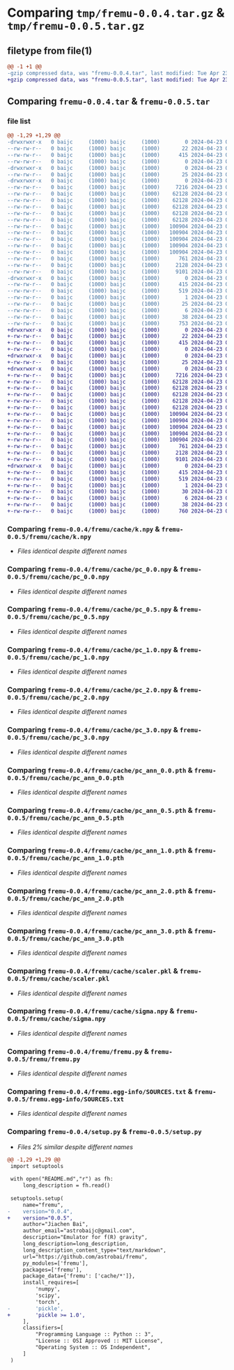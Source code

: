 # Comparing `tmp/fremu-0.0.4.tar.gz` & `tmp/fremu-0.0.5.tar.gz`

## filetype from file(1)

```diff
@@ -1 +1 @@
-gzip compressed data, was "fremu-0.0.4.tar", last modified: Tue Apr 23 07:51:04 2024, max compression
+gzip compressed data, was "fremu-0.0.5.tar", last modified: Tue Apr 23 07:56:23 2024, max compression
```

## Comparing `fremu-0.0.4.tar` & `fremu-0.0.5.tar`

### file list

```diff
@@ -1,29 +1,29 @@
-drwxrwxr-x   0 baijc     (1000) baijc     (1000)        0 2024-04-23 07:51:04.485891 fremu-0.0.4/
--rw-rw-r--   0 baijc     (1000) baijc     (1000)       22 2024-04-23 06:36:44.000000 fremu-0.0.4/MANIFEST.in
--rw-rw-r--   0 baijc     (1000) baijc     (1000)      415 2024-04-23 07:51:04.485891 fremu-0.0.4/PKG-INFO
--rw-rw-r--   0 baijc     (1000) baijc     (1000)        0 2024-04-23 04:19:30.000000 fremu-0.0.4/README.md
-drwxrwxr-x   0 baijc     (1000) baijc     (1000)        0 2024-04-23 07:51:04.481891 fremu-0.0.4/fremu/
--rw-rw-r--   0 baijc     (1000) baijc     (1000)       25 2024-04-23 06:30:52.000000 fremu-0.0.4/fremu/__ini__.py
-drwxrwxr-x   0 baijc     (1000) baijc     (1000)        0 2024-04-23 07:51:04.485891 fremu-0.0.4/fremu/cache/
--rw-rw-r--   0 baijc     (1000) baijc     (1000)     7216 2024-04-23 04:14:13.000000 fremu-0.0.4/fremu/cache/k.npy
--rw-rw-r--   0 baijc     (1000) baijc     (1000)    62128 2024-04-23 04:14:13.000000 fremu-0.0.4/fremu/cache/pc_0.0.npy
--rw-rw-r--   0 baijc     (1000) baijc     (1000)    62128 2024-04-23 04:14:13.000000 fremu-0.0.4/fremu/cache/pc_0.5.npy
--rw-rw-r--   0 baijc     (1000) baijc     (1000)    62128 2024-04-23 04:14:13.000000 fremu-0.0.4/fremu/cache/pc_1.0.npy
--rw-rw-r--   0 baijc     (1000) baijc     (1000)    62128 2024-04-23 04:14:13.000000 fremu-0.0.4/fremu/cache/pc_2.0.npy
--rw-rw-r--   0 baijc     (1000) baijc     (1000)    62128 2024-04-23 04:14:13.000000 fremu-0.0.4/fremu/cache/pc_3.0.npy
--rw-rw-r--   0 baijc     (1000) baijc     (1000)   100904 2024-04-23 04:14:13.000000 fremu-0.0.4/fremu/cache/pc_ann_0.0.pth
--rw-rw-r--   0 baijc     (1000) baijc     (1000)   100904 2024-04-23 04:14:13.000000 fremu-0.0.4/fremu/cache/pc_ann_0.5.pth
--rw-rw-r--   0 baijc     (1000) baijc     (1000)   100904 2024-04-23 04:14:13.000000 fremu-0.0.4/fremu/cache/pc_ann_1.0.pth
--rw-rw-r--   0 baijc     (1000) baijc     (1000)   100904 2024-04-23 04:14:13.000000 fremu-0.0.4/fremu/cache/pc_ann_2.0.pth
--rw-rw-r--   0 baijc     (1000) baijc     (1000)   100904 2024-04-23 04:14:13.000000 fremu-0.0.4/fremu/cache/pc_ann_3.0.pth
--rw-rw-r--   0 baijc     (1000) baijc     (1000)      761 2024-04-23 04:14:13.000000 fremu-0.0.4/fremu/cache/scaler.pkl
--rw-rw-r--   0 baijc     (1000) baijc     (1000)     2128 2024-04-23 04:14:13.000000 fremu-0.0.4/fremu/cache/sigma.npy
--rw-rw-r--   0 baijc     (1000) baijc     (1000)     9101 2024-04-23 07:49:26.000000 fremu-0.0.4/fremu/fremu.py
-drwxrwxr-x   0 baijc     (1000) baijc     (1000)        0 2024-04-23 07:51:04.481891 fremu-0.0.4/fremu.egg-info/
--rw-rw-r--   0 baijc     (1000) baijc     (1000)      415 2024-04-23 07:51:04.000000 fremu-0.0.4/fremu.egg-info/PKG-INFO
--rw-rw-r--   0 baijc     (1000) baijc     (1000)      519 2024-04-23 07:51:04.000000 fremu-0.0.4/fremu.egg-info/SOURCES.txt
--rw-rw-r--   0 baijc     (1000) baijc     (1000)        1 2024-04-23 07:51:04.000000 fremu-0.0.4/fremu.egg-info/dependency_links.txt
--rw-rw-r--   0 baijc     (1000) baijc     (1000)       25 2024-04-23 07:51:04.000000 fremu-0.0.4/fremu.egg-info/requires.txt
--rw-rw-r--   0 baijc     (1000) baijc     (1000)        6 2024-04-23 07:51:04.000000 fremu-0.0.4/fremu.egg-info/top_level.txt
--rw-rw-r--   0 baijc     (1000) baijc     (1000)       38 2024-04-23 07:51:04.485891 fremu-0.0.4/setup.cfg
--rw-rw-r--   0 baijc     (1000) baijc     (1000)      753 2024-04-23 07:50:56.000000 fremu-0.0.4/setup.py
+drwxrwxr-x   0 baijc     (1000) baijc     (1000)        0 2024-04-23 07:56:23.298761 fremu-0.0.5/
+-rw-rw-r--   0 baijc     (1000) baijc     (1000)       22 2024-04-23 06:36:44.000000 fremu-0.0.5/MANIFEST.in
+-rw-rw-r--   0 baijc     (1000) baijc     (1000)      415 2024-04-23 07:56:23.298761 fremu-0.0.5/PKG-INFO
+-rw-rw-r--   0 baijc     (1000) baijc     (1000)        0 2024-04-23 04:19:30.000000 fremu-0.0.5/README.md
+drwxrwxr-x   0 baijc     (1000) baijc     (1000)        0 2024-04-23 07:56:23.294761 fremu-0.0.5/fremu/
+-rw-rw-r--   0 baijc     (1000) baijc     (1000)       25 2024-04-23 06:30:52.000000 fremu-0.0.5/fremu/__ini__.py
+drwxrwxr-x   0 baijc     (1000) baijc     (1000)        0 2024-04-23 07:56:23.298761 fremu-0.0.5/fremu/cache/
+-rw-rw-r--   0 baijc     (1000) baijc     (1000)     7216 2024-04-23 04:14:13.000000 fremu-0.0.5/fremu/cache/k.npy
+-rw-rw-r--   0 baijc     (1000) baijc     (1000)    62128 2024-04-23 04:14:13.000000 fremu-0.0.5/fremu/cache/pc_0.0.npy
+-rw-rw-r--   0 baijc     (1000) baijc     (1000)    62128 2024-04-23 04:14:13.000000 fremu-0.0.5/fremu/cache/pc_0.5.npy
+-rw-rw-r--   0 baijc     (1000) baijc     (1000)    62128 2024-04-23 04:14:13.000000 fremu-0.0.5/fremu/cache/pc_1.0.npy
+-rw-rw-r--   0 baijc     (1000) baijc     (1000)    62128 2024-04-23 04:14:13.000000 fremu-0.0.5/fremu/cache/pc_2.0.npy
+-rw-rw-r--   0 baijc     (1000) baijc     (1000)    62128 2024-04-23 04:14:13.000000 fremu-0.0.5/fremu/cache/pc_3.0.npy
+-rw-rw-r--   0 baijc     (1000) baijc     (1000)   100904 2024-04-23 04:14:13.000000 fremu-0.0.5/fremu/cache/pc_ann_0.0.pth
+-rw-rw-r--   0 baijc     (1000) baijc     (1000)   100904 2024-04-23 04:14:13.000000 fremu-0.0.5/fremu/cache/pc_ann_0.5.pth
+-rw-rw-r--   0 baijc     (1000) baijc     (1000)   100904 2024-04-23 04:14:13.000000 fremu-0.0.5/fremu/cache/pc_ann_1.0.pth
+-rw-rw-r--   0 baijc     (1000) baijc     (1000)   100904 2024-04-23 04:14:13.000000 fremu-0.0.5/fremu/cache/pc_ann_2.0.pth
+-rw-rw-r--   0 baijc     (1000) baijc     (1000)   100904 2024-04-23 04:14:13.000000 fremu-0.0.5/fremu/cache/pc_ann_3.0.pth
+-rw-rw-r--   0 baijc     (1000) baijc     (1000)      761 2024-04-23 04:14:13.000000 fremu-0.0.5/fremu/cache/scaler.pkl
+-rw-rw-r--   0 baijc     (1000) baijc     (1000)     2128 2024-04-23 04:14:13.000000 fremu-0.0.5/fremu/cache/sigma.npy
+-rw-rw-r--   0 baijc     (1000) baijc     (1000)     9101 2024-04-23 07:49:26.000000 fremu-0.0.5/fremu/fremu.py
+drwxrwxr-x   0 baijc     (1000) baijc     (1000)        0 2024-04-23 07:56:23.294761 fremu-0.0.5/fremu.egg-info/
+-rw-rw-r--   0 baijc     (1000) baijc     (1000)      415 2024-04-23 07:56:23.000000 fremu-0.0.5/fremu.egg-info/PKG-INFO
+-rw-rw-r--   0 baijc     (1000) baijc     (1000)      519 2024-04-23 07:56:23.000000 fremu-0.0.5/fremu.egg-info/SOURCES.txt
+-rw-rw-r--   0 baijc     (1000) baijc     (1000)        1 2024-04-23 07:56:23.000000 fremu-0.0.5/fremu.egg-info/dependency_links.txt
+-rw-rw-r--   0 baijc     (1000) baijc     (1000)       30 2024-04-23 07:56:23.000000 fremu-0.0.5/fremu.egg-info/requires.txt
+-rw-rw-r--   0 baijc     (1000) baijc     (1000)        6 2024-04-23 07:56:23.000000 fremu-0.0.5/fremu.egg-info/top_level.txt
+-rw-rw-r--   0 baijc     (1000) baijc     (1000)       38 2024-04-23 07:56:23.298761 fremu-0.0.5/setup.cfg
+-rw-rw-r--   0 baijc     (1000) baijc     (1000)      760 2024-04-23 07:56:12.000000 fremu-0.0.5/setup.py
```

### Comparing `fremu-0.0.4/fremu/cache/k.npy` & `fremu-0.0.5/fremu/cache/k.npy`

 * *Files identical despite different names*

### Comparing `fremu-0.0.4/fremu/cache/pc_0.0.npy` & `fremu-0.0.5/fremu/cache/pc_0.0.npy`

 * *Files identical despite different names*

### Comparing `fremu-0.0.4/fremu/cache/pc_0.5.npy` & `fremu-0.0.5/fremu/cache/pc_0.5.npy`

 * *Files identical despite different names*

### Comparing `fremu-0.0.4/fremu/cache/pc_1.0.npy` & `fremu-0.0.5/fremu/cache/pc_1.0.npy`

 * *Files identical despite different names*

### Comparing `fremu-0.0.4/fremu/cache/pc_2.0.npy` & `fremu-0.0.5/fremu/cache/pc_2.0.npy`

 * *Files identical despite different names*

### Comparing `fremu-0.0.4/fremu/cache/pc_3.0.npy` & `fremu-0.0.5/fremu/cache/pc_3.0.npy`

 * *Files identical despite different names*

### Comparing `fremu-0.0.4/fremu/cache/pc_ann_0.0.pth` & `fremu-0.0.5/fremu/cache/pc_ann_0.0.pth`

 * *Files identical despite different names*

### Comparing `fremu-0.0.4/fremu/cache/pc_ann_0.5.pth` & `fremu-0.0.5/fremu/cache/pc_ann_0.5.pth`

 * *Files identical despite different names*

### Comparing `fremu-0.0.4/fremu/cache/pc_ann_1.0.pth` & `fremu-0.0.5/fremu/cache/pc_ann_1.0.pth`

 * *Files identical despite different names*

### Comparing `fremu-0.0.4/fremu/cache/pc_ann_2.0.pth` & `fremu-0.0.5/fremu/cache/pc_ann_2.0.pth`

 * *Files identical despite different names*

### Comparing `fremu-0.0.4/fremu/cache/pc_ann_3.0.pth` & `fremu-0.0.5/fremu/cache/pc_ann_3.0.pth`

 * *Files identical despite different names*

### Comparing `fremu-0.0.4/fremu/cache/scaler.pkl` & `fremu-0.0.5/fremu/cache/scaler.pkl`

 * *Files identical despite different names*

### Comparing `fremu-0.0.4/fremu/cache/sigma.npy` & `fremu-0.0.5/fremu/cache/sigma.npy`

 * *Files identical despite different names*

### Comparing `fremu-0.0.4/fremu/fremu.py` & `fremu-0.0.5/fremu/fremu.py`

 * *Files identical despite different names*

### Comparing `fremu-0.0.4/fremu.egg-info/SOURCES.txt` & `fremu-0.0.5/fremu.egg-info/SOURCES.txt`

 * *Files identical despite different names*

### Comparing `fremu-0.0.4/setup.py` & `fremu-0.0.5/setup.py`

 * *Files 2% similar despite different names*

```diff
@@ -1,29 +1,29 @@
 import setuptools
 
 with open("README.md","r") as fh:
     long_description = fh.read()
 
 setuptools.setup(
     name="fremu",
-    version="0.0.4",
+    version="0.0.5",
     author="Jiachen Bai",
     author_email="astrobaijc@gmail.com",  
     description="Emulator for f(R) gravity",
     long_description=long_description, 
     long_description_content_type="text/markdown",
     url="https://github.com/astrobai/fremu",
     py_modules=['fremu'],
     packages=['fremu'],
     package_data={'fremu': ['cache/*']},
     install_requires=[
         'numpy',
         'scipy',
         'torch',
-        'pickle',
+        'pickle >= 1.0',
     ],
     classifiers=[
         "Programming Language :: Python :: 3",
         "License :: OSI Approved :: MIT License",
         "Operating System :: OS Independent",
     ]
 )
```

